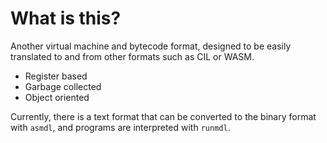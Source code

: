# What is this?

Another virtual machine and bytecode format, designed to be easily translated to and from other formats such as CIL or WASM.

- Register based
- Garbage collected
- Object oriented

Currently, there is a text format that can be converted to the binary format with `asmdl`, and programs are interpreted with `runmdl`.
